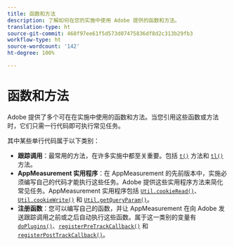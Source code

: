 ```yaml
---
title: 函数和方法
description: 了解如何在您的实施中使用 Adobe 提供的函数和方法。
translation-type: ht
source-git-commit: 468f97ee61f5d573d07475836df8d2c313b29fb3
workflow-type: ht
source-wordcount: '142'
ht-degree: 100%

---
```



# 函数和方法

Adobe 提供了多个可在在实施中使用的函数和方法。当您引用这些函数或方法时，它们只需一行代码即可执行常见任务。

其中某些单行代码属于以下类别：

* **跟踪调用**：最常用的方法，在许多实施中都至关重要。包括 [`t()`](t-method.md) 方法和 [`tl()`](tl-method.md) 方法。
* **AppMeasurement 实用程序**：在 AppMeasurement 的先前版本中，实施必须编写自己的代码才能执行这些任务。Adobe 提供这些实用程序方法来简化常见任务。AppMeasurement 实用程序包括 [`Util.cookieRead()`](util-cookieread.md)、[`Util.cookieWrite()`](util-cookiewrite.md) 和 [`Util.getQueryParam()`](util-getqueryparam.md)。
* **注册函数**：您可以编写自己的函数，并让 AppMeasurement 在向 Adobe 发送跟踪调用之前或之后自动执行这些函数。属于这一类别的变量有 [`doPlugins()`](doplugins.md)、[`registerPreTrackCallback()`](registerpretrackcallback.md) 和 [`registerPostTrackCallback()`](registerposttrackcallback.md)。
